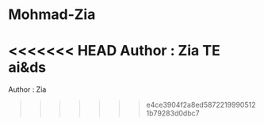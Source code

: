 # Mohmad-Zia
<<<<<<< HEAD
Author : Zia TE ai&ds
=======
Author : Zia
>>>>>>> e4ce3904f2a8ed58722199905121b79283d0dbc7
